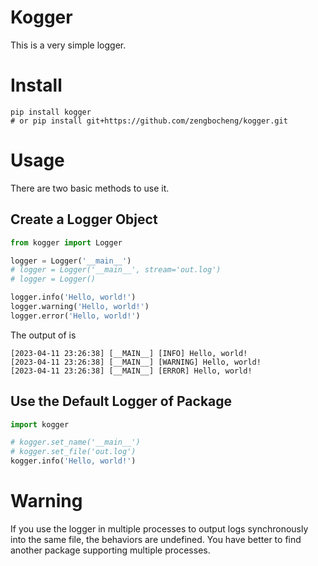 # Kogger

This is a very simple logger.

# Install

```shell script
pip install kogger
# or pip install git+https://github.com/zengbocheng/kogger.git
```

# Usage
There are two basic methods to use it.

## Create a Logger Object

```python
from kogger import Logger

logger = Logger('__main__')
# logger = Logger('__main__', stream='out.log')
# logger = Logger()

logger.info('Hello, world!')
logger.warning('Hello, world!')
logger.error('Hello, world!')
```

The output of is

```shell script
[2023-04-11 23:26:38] [__MAIN__] [INFO] Hello, world!
[2023-04-11 23:26:38] [__MAIN__] [WARNING] Hello, world!
[2023-04-11 23:26:38] [__MAIN__] [ERROR] Hello, world!
```

## Use the Default Logger of Package

```python
import kogger

# kogger.set_name('__main__')
# kogger.set_file('out.log')
kogger.info('Hello, world!')
```

# Warning

If you use the logger in multiple processes to output logs synchronously into the same file, the behaviors are undefined. You have better to find another package supporting multiple processes.